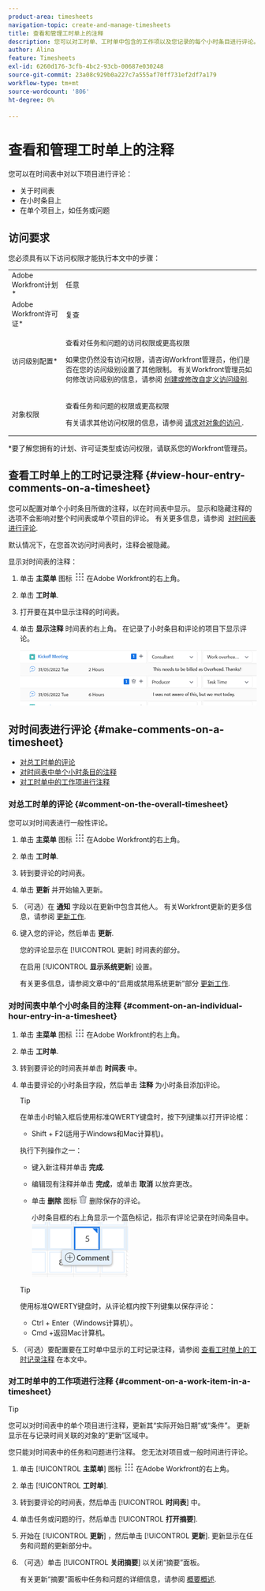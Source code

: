 ```yaml
---
product-area: timesheets
navigation-topic: create-and-manage-timesheets
title: 查看和管理工时单上的注释
description: 您可以对工时单、工时单中包含的工作项以及您记录的每个小时条目进行评论。
author: Alina
feature: Timesheets
exl-id: 6260d176-3cfb-4bc2-93cb-00687e030248
source-git-commit: 23a08c929b0a227c7a555af70ff731ef2df7a179
workflow-type: tm+mt
source-wordcount: '806'
ht-degree: 0%

---
```


# 查看和管理工时单上的注释

您可以在时间表中对以下项目进行评论：

* 关于时间表
* 在小时条目上
* 在单个项目上，如任务或问题

## 访问要求

您必须具有以下访问权限才能执行本文中的步骤：

<table style="table-layout:auto"> 
 <col> 
 <col> 
 <tbody> 
  <tr> 
   <td role="rowheader">Adobe Workfront计划*</td> 
   <td> <p>任意</p> </td> 
  </tr> 
  <tr> 
   <td role="rowheader">Adobe Workfront许可证*</td> 
   <td> <p>复查 </p> </td> 
  </tr> 
  <tr> 
   <td role="rowheader">访问级别配置*</td> 
   <td> <p>查看对任务和问题的访问权限或更高权限</p> <p>如果您仍然没有访问权限，请咨询Workfront管理员，他们是否在您的访问级别设置了其他限制。 有关Workfront管理员如何修改访问级别的信息，请参阅 <a href="../../administration-and-setup/add-users/configure-and-grant-access/create-modify-access-levels.md" class="MCXref xref">创建或修改自定义访问级别</a>.</p> </td> 
  </tr> 
  <tr> 
   <td role="rowheader">对象权限</td> 
   <td> <p>查看任务和问题的权限或更高权限</p> <p>有关请求其他访问权限的信息，请参阅 <a href="../../workfront-basics/grant-and-request-access-to-objects/request-access.md" class="MCXref xref">请求对对象的访问 </a>.</p> </td> 
  </tr> 
 </tbody> 
</table>

&#42;要了解您拥有的计划、许可证类型或访问权限，请联系您的Workfront管理员。

## 查看工时单上的工时记录注释 {#view-hour-entry-comments-on-a-timesheet}

您可以配置对单个小时条目所做的注释，以在时间表中显示。 显示和隐藏注释的选项不会影响对整个时间表或单个项目的评论。 有关更多信息，请参阅  [对时间表进行评论](#make-comments-on-a-timesheet).

默认情况下，在您首次访问时间表时，注释会被隐藏。

显示对时间表的注释：

1. 单击 **主菜单** 图标 ![](assets/main-menu-icon.png) 在Adobe Workfront的右上角。

1. 单击 **工时单**.
1. 打开要在其中显示注释的时间表。
1. 单击 **显示注释** 时间表的右上角。
在记录了小时条目和评论的项目下显示评论。

   ![](assets/comments-expanded-under-tasks-redesigned-timesheet.png)


## 对时间表进行评论 {#make-comments-on-a-timesheet}

* [对总工时单的评论](#comment-on-the-overall-timesheet)
* [对时间表中单个小时条目的注释](#comment-on-an-individual-hour-entry-in-a-timesheet)
* [对工时单中的工作项进行注释](#comment-on-a-work-item-in-a-timesheet)

### 对总工时单的评论 {#comment-on-the-overall-timesheet}

您可以对时间表进行一般性评论。

1. 单击 **主菜单** 图标 ![](assets/main-menu-icon.png) 在Adobe Workfront的右上角。

1. 单击 **工时单**.
1. 转到要评论的时间表。
1. 单击 **更新** 并开始输入更新。
1. （可选）在 **通知** 字段以在更新中包含其他人。 有关Workfront更新的更多信息，请参阅 [更新工作](../../workfront-basics/updating-work-items-and-viewing-updates/update-work.md).
1. 键入您的评论，然后单击 **更新**.

   您的评论显示在 [!UICONTROL 更新] 时间表的部分。

   在启用 [!UICONTROL **显示系统更新**] 设置。

   有关更多信息，请参阅文章中的“启用或禁用系统更新”部分 [更新工作](/help/quicksilver/workfront-basics/updating-work-items-and-viewing-updates/update-work.md).

### 对时间表中单个小时条目的注释 {#comment-on-an-individual-hour-entry-in-a-timesheet}

1. 单击 **主菜单** 图标 ![](assets/main-menu-icon.png) 在Adobe Workfront的右上角。

1. 单击 **工时单**.
1. 转到要评论的时间表并单击 **时间表** 中。
1. 单击要评论的小时条目字段，然后单击 **注释** 为小时条目添加评论。

   >[!TIP]
   >
   >   在单击小时输入框后使用标准QWERTY键盘时，按下列键集以打开评论框：
   >   * Shift + F2(适用于Windows和Mac计算机)。


   执行下列操作之一：

   * 键入新注释并单击 **完成**.
   * 编辑现有注释并单击 **完成**，或单击 **取消** 以放弃更改。
   * 单击 **删除** 图标 ![](assets/delete.png) 删除保存的评论。

      小时条目框的右上角显示一个蓝色标记，指示有评论记录在时间条目中。
   ![](assets/commment-button-on-hour-log-redesigned-timesheet.png)

   >[!TIP]
   >
   >   使用标准QWERTY键盘时，从评论框内按下列键集以保存评论：
   >   * Ctrl + Enter（Windows计算机）。
   >   * Cmd +返回Mac计算机。



1. （可选）要配置要在工时单中显示的工时记录注释，请参阅 [查看工时单上的工时记录注释](#view-hour-entry-comments-on-a-timesheet) 在本文中。

### 对工时单中的工作项进行注释 {#comment-on-a-work-item-in-a-timesheet}

>[!TIP]
>
>您可以对时间表中的单个项目进行注释，更新其“实际开始日期”或“条件”。 更新显示在与记录时间关联的对象的“更新”区域中。


您只能对时间表中的任务和问题进行注释。 您无法对项目或一般时间进行评论。

1. 单击 [!UICONTROL **主菜单**] 图标 ![](assets/main-menu-icon.png) 在Adobe Workfront的右上角。
1. 单击 [!UICONTROL **工时单**].
1. 转到要评论的时间表，然后单击 [!UICONTROL **时间表**] 中。
1. 单击任务或问题的行，然后单击 [!UICONTROL **打开摘要**].
1. 开始在 [!UICONTROL **更新**] ，然后单击 [!UICONTROL **更新**].
更新显示在任务和问题的更新部分中。
1. （可选）单击 [!UICONTROL **关闭摘要**] 以关闭“摘要”面板。

   有关更新“摘要”面板中任务和问题的详细信息，请参阅 [概要概述](../../workfront-basics/the-new-workfront-experience/summary-overview.md).
